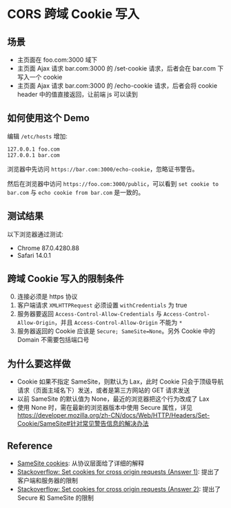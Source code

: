 # CORS 跨域 Cookie 写入

## 场景

* 主页面在 foo.com:3000 域下
* 主页面 Ajax 请求 bar.com:3000 的 /set-cookie 请求，后者会在 bar.com 下写入一个 cookie
* 主页面 Ajax 请求 bar.com:3000 的 /echo-cookie 请求，后者会将 cookie header 中的值直接返回，让前端 js 可以读到

## 如何使用这个 Demo

编辑 `/etc/hosts` 增加:

```
127.0.0.1 foo.com
127.0.0.1 bar.com
```

浏览器中先访问 `https://bar.com:3000/echo-cookie`，忽略证书警告。

然后在浏览器中访问 `https://foo.com:3000/public`，可以看到 `set cookie to bar.com` 与 `echo cookie from bar.com` 是一致的。

## 测试结果

以下浏览器通过测试:
* Chrome 87.0.4280.88
* Safari 14.0.1

## 跨域 Cookie 写入的限制条件

0. 连接必须是 https 协议
1. 客户端请求 `XMLHTTPRequest` 必须设置 `withCredentials` 为 true
2. 服务器要返回 `Access-Control-Allow-Credentials` 与 `Access-Control-Allow-Origin`，并且 `Access-Control-Allow-Origin` 不能为 `*`
3. 服务器返回的 Cookie 应该是 `Secure; SameSite=None`。另外 Cookie 中的 Domain 不需要包括端口号

## 为什么要这样做

* Cookie 如果不指定 SameSite，则默认为 Lax，此时 Cookie 只会于顶级导航请求（页面主域名下）发送，或者是第三方网站的 GET 请求发送
* 以前 SameSite 的默认值为 None，最近的浏览器把这个行为改成了 Lax
* 使用 None 时，需在最新的浏览器版本中使用 Secure 属性，详见 https://developer.mozilla.org/zh-CN/docs/Web/HTTP/Headers/Set-Cookie/SameSite#针对常见警告信息的解决办法

## Reference

* [SameSite cookies](https://developer.mozilla.org/zh-CN/docs/Web/HTTP/Headers/Set-Cookie/SameSite): 从协议层面给了详细的解释
* [Stackoverflow: Set cookies for cross origin requests (Answer 1)](https://stackoverflow.com/a/46412839): 提出了客户端和服务器的限制
* [Stackoverflow: Set cookies for cross origin requests (Answer 2)](https://stackoverflow.com/a/62726825): 提出了 Secure 和 SameSite 的限制
